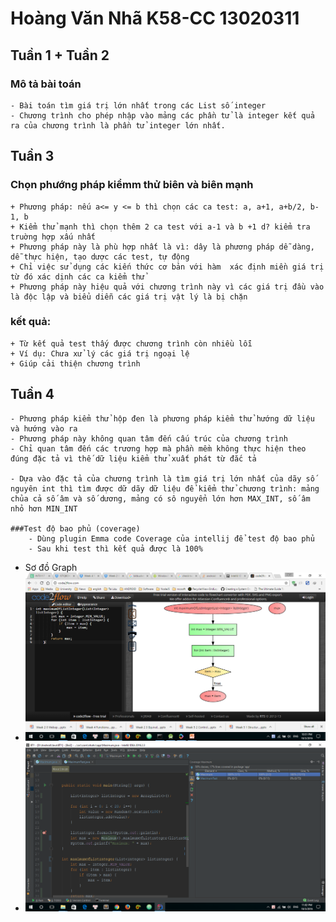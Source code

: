 # Hoàng Văn Nhã K58-CC 13020311

## Tuần 1 + Tuần 2
### Mô tả bài toán
	- Bài toán tìm giá trị lớn nhất trong các List số integer
	- Chương trình cho phép nhập vào mảng các phần tử là integer kết quả ra của chương trình là phần tử integer lớn nhất.


## Tuần 3

### Chọn phướng pháp kiểmm thử biên và biên mạnh
	+ Phương pháp: nếu a<= y <= b thì chọn các ca test: a, a+1, a+b/2, b-1, b
	+ Kiểm thử mạnh thì chọn thêm 2 ca test với a-1 và b +1 d? kiểm tra truờng hợp xấu nhất
	+ Phương pháp này là phù hợp nhất là vì: dây là phương pháp dễ dàng, dễ thực hiện, tạo dược các test, tự động
	+ Chỉ việc sử dụng các kiến thức cơ bản với hàm  xác định miền giá trị từ đó xác dịnh các ca kiểm thử
	+ Phương pháp này hiệu quả với chương trình này vì các giá trị đầu vào là độc lập và biểu diễn các giá trị vật lý là bị chặn
	
### kết quả: 
	+ Từ kết quả test thấy được chương trình còn nhiều lỗi
	+ Ví dụ: Chưa xử lý các giá trị ngoại lệ
	+ Giúp cải thiện chương trình




## Tuần 4
	- Phương pháp kiểm thử hộp đen là phương pháp kiểm thử hướng dữ liệu và hướng vào ra
	- Phương pháp này không quan tâm đến cấu trúc của chương trình
	- Chỉ quan tâm đến các trương hợp mà phần mềm không thực hiện theo đúng đặc tả vì thế dữ liệu kiểm thử xuất phát từ đắc tả

	- Dựa vào đặc tả của chương trình là tìm giá trị lớn nhất của dãy số nguyên int thì tìm được dữ dãy dữ liệu để kiểm thử chương trình: mảng chủa cả số âm và số dương, mảng có sô nguyển lớn hơn MAX_INT, số âm nhỏ hơn MIN_INT
	
	###Test độ bao phủ (coverage)
		- Dùng plugin Emma code Coverage của intellij để test độ bao phủ
		- Sau khi test thì kết quả được là 100%

- Sơ đồ Graph
- 	![alt text](https://raw.githubusercontent.com/truonganhhoang/int3117-2016/master/HoangVanNha/BT1/image/Graph-code2flow.png "Source Code Graph")
- 	
	![alt text](https://raw.githubusercontent.com/truonganhhoang/int3117-2016/master/HoangVanNha/BT1/image/Coverage-2.png "Source Code Graph")